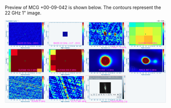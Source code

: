 Preview of MCG +00-09-042 is shown below. The contours represent the 22 GHz 1" image. 

![MCG+00-09-042.png](MCG+00-09-042.png "MCG+00-09-042")

